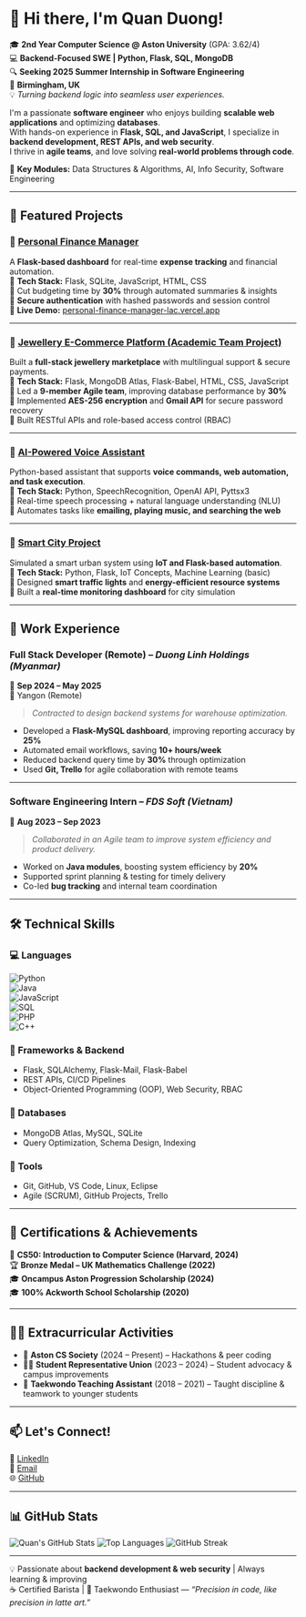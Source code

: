 # 👋 Hi there, I'm Quan Duong!

🎓 **2nd Year Computer Science @ Aston University** (GPA: 3.62/4)  
💻 **Backend-Focused SWE | Python, Flask, SQL, MongoDB**  
🔍 **Seeking 2025 Summer Internship in Software Engineering**  
📍 **Birmingham, UK**  
💡 _Turning backend logic into seamless user experiences._  

I'm a passionate **software engineer** who enjoys building **scalable web applications** and optimizing **databases**.  
With hands-on experience in **Flask, SQL, and JavaScript**, I specialize in **backend development, REST APIs, and web security**.  
I thrive in **agile teams**, and love solving **real-world problems through code**.

🧠 **Key Modules:** Data Structures & Algorithms, AI, Info Security, Software Engineering

---

## 🚀 Featured Projects

### 🔹 [**Personal Finance Manager**](https://github.com/Quanthenewbiecoder/Personal-finance-manager)  
A **Flask-based dashboard** for real-time **expense tracking** and financial automation.  
🔹 **Tech Stack:** Flask, SQLite, JavaScript, HTML, CSS  
🔹 Cut budgeting time by **30%** through automated summaries & insights  
🔹 **Secure authentication** with hashed passwords and session control  
🔹 **Live Demo:** [personal-finance-manager-lac.vercel.app](https://personal-finance-manager-lac.vercel.app)

---

### 🔹 [Jewellery E-Commerce Platform (Academic Team Project)](https://github.com/Quanthenewbiecoder/Team-website-project)  
Built a **full-stack jewellery marketplace** with multilingual support & secure payments.  
🔹 **Tech Stack:** Flask, MongoDB Atlas, Flask-Babel, HTML, CSS, JavaScript  
🔹 Led a **9-member Agile team**, improving database performance by **30%**  
🔹 Implemented **AES-256 encryption** and **Gmail API** for secure password recovery  
🔹 Built RESTful APIs and role-based access control (RBAC)

---

### 🔹 [AI-Powered Voice Assistant](https://github.com/Quanthenewbiecoder/AI-Powered-Voice-Assistant)  
Python-based assistant that supports **voice commands, web automation, and task execution**.  
🔹 **Tech Stack:** Python, SpeechRecognition, OpenAI API, Pyttsx3  
🔹 Real-time speech processing + natural language understanding (NLU)  
🔹 Automates tasks like **emailing, playing music, and searching the web**

---

### 🔹 [Smart City Project](https://github.com/Quanthenewbiecoder/smart_city-project)  
Simulated a smart urban system using **IoT and Flask-based automation**.  
🔹 **Tech Stack:** Python, Flask, IoT Concepts, Machine Learning (basic)  
🔹 Designed **smart traffic lights** and **energy-efficient resource systems**  
🔹 Built a **real-time monitoring dashboard** for city simulation

---

## 💼 Work Experience

### **Full Stack Developer** (Remote) – *Duong Linh Holdings (Myanmar)*  
📅 **Sep 2024 – May 2025**  
📍 Yangon (Remote)  
> _Contracted to design backend systems for warehouse optimization._

- Developed a **Flask-MySQL dashboard**, improving reporting accuracy by **25%**
- Automated email workflows, saving **10+ hours/week**
- Reduced backend query time by **30%** through optimization
- Used **Git, Trello** for agile collaboration with remote teams

---

### **Software Engineering Intern** – *FDS Soft (Vietnam)*  
📅 **Aug 2023 – Sep 2023**  
> _Collaborated in an Agile team to improve system efficiency and product delivery._

- Worked on **Java modules**, boosting system efficiency by **20%**
- Supported sprint planning & testing for timely delivery
- Co-led **bug tracking** and internal team coordination

---

## 🛠 Technical Skills

### 💻 Languages  
![Python](https://img.shields.io/badge/Python-blue?style=flat&logo=python)  
![Java](https://img.shields.io/badge/Java-red?style=flat&logo=java)  
![JavaScript](https://img.shields.io/badge/JavaScript-yellow?style=flat&logo=javascript)  
![SQL](https://img.shields.io/badge/SQL-green?style=flat&logo=mysql)  
![PHP](https://img.shields.io/badge/PHP-purple?style=flat&logo=php)  
![C++](https://img.shields.io/badge/C++-orange?style=flat&logo=cplusplus)

### 🔹 Frameworks & Backend  
- Flask, SQLAlchemy, Flask-Mail, Flask-Babel  
- REST APIs, CI/CD Pipelines  
- Object-Oriented Programming (OOP), Web Security, RBAC  

### 🔹 Databases  
- MongoDB Atlas, MySQL, SQLite  
- Query Optimization, Schema Design, Indexing  

### 🔹 Tools  
- Git, GitHub, VS Code, Linux, Eclipse  
- Agile (SCRUM), GitHub Projects, Trello  

---

## 📜 Certifications & Achievements

🏅 **CS50: Introduction to Computer Science (Harvard, 2024)**  
🏆 **Bronze Medal – UK Mathematics Challenge (2022)**  
🎓 **Oncampus Aston Progression Scholarship (2024)**  
🎓 **100% Ackworth School Scholarship (2020)**  

---

## 🧑‍💻 Extracurricular Activities  

- 💬 **Aston CS Society** (2024 – Present) – Hackathons & peer coding  
- 🧑‍🎓 **Student Representative Union** (2023 – 2024) – Student advocacy & campus improvements  
- 🥋 **Taekwondo Teaching Assistant** (2018 – 2021) – Taught discipline & teamwork to younger students  

---

## 📫 Let's Connect!  

🔗 [LinkedIn](https://linkedin.com/in/duong-anh-quan-bb4b3b1a4)  
📩 [Email](mailto:quan.duong4work@gmail.com)  
🌐 [GitHub](https://github.com/Quanthenewbiecoder)  

---

## 📊 GitHub Stats

![Quan's GitHub Stats](https://github-readme-stats.vercel.app/api?username=Quanthenewbiecoder&show_icons=true&theme=radical)
![Top Languages](https://github-readme-stats.vercel.app/api/top-langs/?username=Quanthenewbiecoder&layout=compact&theme=radical)
![GitHub Streak](https://github-readme-streak-stats.herokuapp.com/?user=Quanthenewbiecoder&theme=radical)

---

💡 Passionate about **backend development & web security** | Always learning & improving  
☕ Certified Barista | 🥋 Taekwondo Enthusiast — _“Precision in code, like precision in latte art.”_

